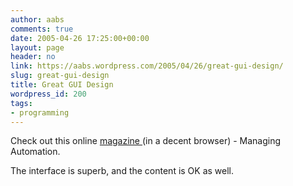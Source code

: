 ```yaml
---
author: aabs
comments: true
date: 2005-04-26 17:25:00+00:00
layout: page
header: no
link: https://aabs.wordpress.com/2005/04/26/great-gui-design/
slug: great-gui-design
title: Great GUI Design
wordpress_id: 200
tags:
- programming
---
```


Check out this online [magazine ](http://www.nxtbook.com/fx/books/thomas/mamay05/)(in a decent browser) - Managing Automation.

The interface is superb, and the content is OK as well.
